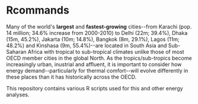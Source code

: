 Rcommands
=========
Many of the world's **largest** and **fastest-growing** cities--from Karachi (pop. 14 million; 34.6% increase from 2000-2010) to Delhi (22m; 39.4%), Dhaka (15m, 45.2%), Jakarta (10m; 14.8%), Bangkok (8m, 29.1%), Lagos (11m; 48.2%) and Kinshasa (9m, 55.4%)--are located in South Asia and Sub-Saharan Africa with tropical to sub-tropical climates unlike those of most OECD member cities in the global North. As the tropics/sub-tropics become increasingly urban, inustrial and affluent, it is important to consider how energy demand--particularly for thermal comfort--will evolve differently in these places than it has historically across the OECD. 

This repository contains various R scripts used for this and other energy analyses.
